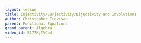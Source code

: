 ```yaml
---
layout: lesson
title: Injectivity/Surjectivity/Bijectivity and Involutions
author: Christopher Trevisan
parent: Functional Equations
grand_parent: Algebra
video_id: B177KjIVCp4
---
```

